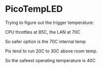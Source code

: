 # PicoTempLED

Trying to figure out the trigger temperature:

CPU throttles at 85C, the LAN at 70C

So safer option is the 70C internal temp

Pis tend to run 20C to 30C above room temp.

So the safeest operating temperature is 40C
